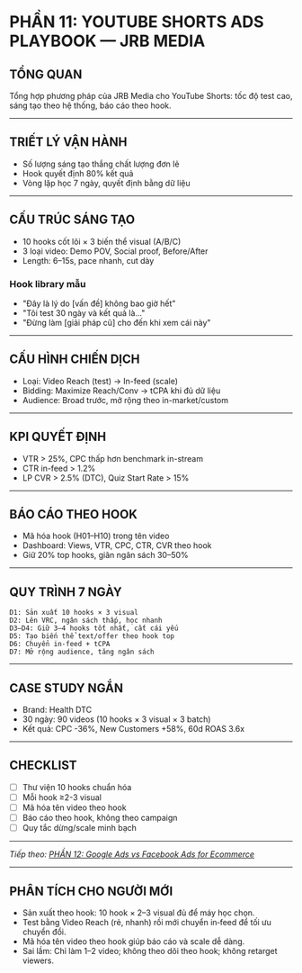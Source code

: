 # PHẦN 11: YOUTUBE SHORTS ADS PLAYBOOK — JRB MEDIA

## TỔNG QUAN
Tổng hợp phương pháp của JRB Media cho YouTube Shorts: tốc độ test cao, sáng tạo theo hệ thống, báo cáo theo hook.

---

## TRIẾT LÝ VẬN HÀNH
- Số lượng sáng tạo thắng chất lượng đơn lẻ  
- Hook quyết định 80% kết quả  
- Vòng lặp học 7 ngày, quyết định bằng dữ liệu

---

## CẤU TRÚC SÁNG TẠO
- 10 hooks cốt lõi × 3 biến thể visual (A/B/C)  
- 3 loại video: Demo POV, Social proof, Before/After  
- Length: 6–15s, pace nhanh, cut dày

### Hook library mẫu
- "Đây là lý do [vấn đề] không bao giờ hết"  
- "Tôi test 30 ngày và kết quả là…"  
- "Đừng làm [giải pháp cũ] cho đến khi xem cái này"

---

## CẤU HÌNH CHIẾN DỊCH
- Loại: Video Reach (test) → In-feed (scale)  
- Bidding: Maximize Reach/Conv → tCPA khi đủ dữ liệu  
- Audience: Broad trước, mở rộng theo in-market/custom

---

## KPI QUYẾT ĐỊNH
- VTR > 25%, CPC thấp hơn benchmark in-stream  
- CTR in-feed > 1.2%  
- LP CVR > 2.5% (DTC), Quiz Start Rate > 15%

---

## BÁO CÁO THEO HOOK
- Mã hóa hook (H01–H10) trong tên video  
- Dashboard: Views, VTR, CPC, CTR, CVR theo hook  
- Giữ 20% top hooks, giãn ngân sách 30–50%

---

## QUY TRÌNH 7 NGÀY
```
D1: Sản xuất 10 hooks × 3 visual
D2: Lên VRC, ngân sách thấp, học nhanh
D3–D4: Giữ 3–4 hooks tốt nhất, cắt cái yếu
D5: Tạo biến thể text/offer theo hook top
D6: Chuyển in-feed + tCPA
D7: Mở rộng audience, tăng ngân sách
```

---

## CASE STUDY NGẮN
- Brand: Health DTC  
- 30 ngày: 90 videos (10 hooks × 3 visual × 3 batch)  
- Kết quả: CPC -36%, New Customers +58%, 60d ROAS 3.6x

---

## CHECKLIST
- [ ] Thư viện 10 hooks chuẩn hóa  
- [ ] Mỗi hook ≥2-3 visual  
- [ ] Mã hóa tên video theo hook  
- [ ] Báo cáo theo hook, không theo campaign  
- [ ] Quy tắc dừng/scale minh bạch

---

*Tiếp theo: [PHẦN 12: Google Ads vs Facebook Ads for Ecommerce](../13_Part_12_GA_vs_FB.md)*

---

## PHÂN TÍCH CHO NGƯỜI MỚI
- Sản xuất theo hook: 10 hook × 2–3 visual đủ để máy học chọn.
- Test bằng Video Reach (rẻ, nhanh) rồi mới chuyển in‑feed để tối ưu chuyển đổi.
- Mã hóa tên video theo hook giúp báo cáo và scale dễ dàng.
- Sai lầm: Chỉ làm 1–2 video; không theo dõi theo hook; không retarget viewers.
